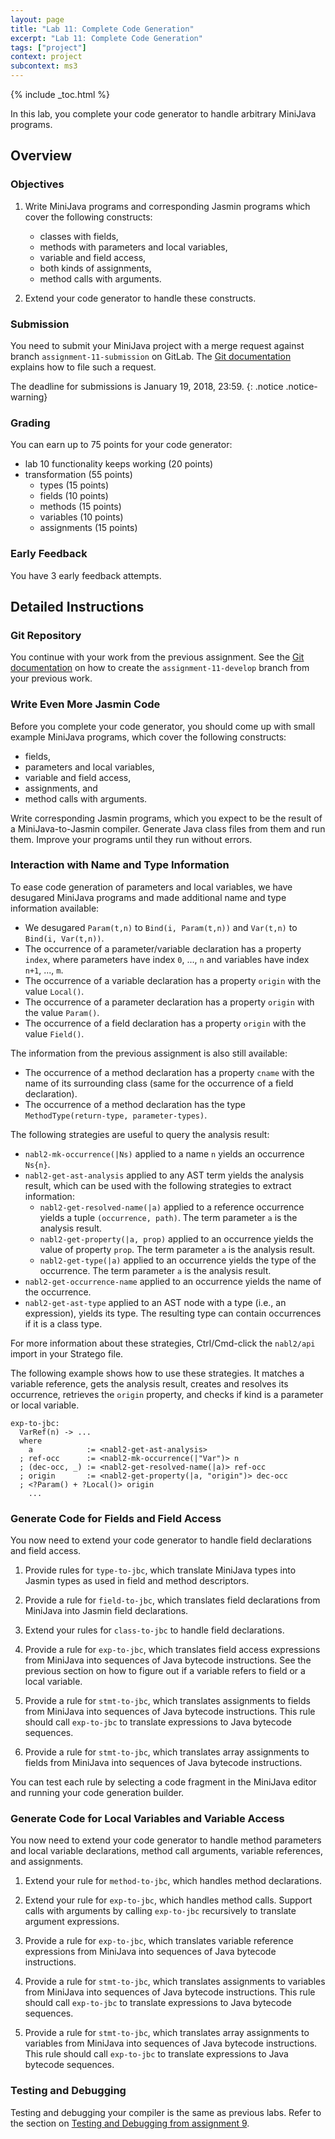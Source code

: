 ```yaml
---
layout: page
title: "Lab 11: Complete Code Generation"
excerpt: "Lab 11: Complete Code Generation"
tags: ["project"]
context: project
subcontext: ms3
---
```


{% include _toc.html %}

In this lab, you complete your code generator to handle arbitrary MiniJava programs.

## Overview

### Objectives

1. Write MiniJava programs and corresponding Jasmin programs which cover the following constructs:

    * classes with fields,
    * methods with parameters and local variables,
    * variable and field access,
    * both kinds of assignments,
    * method calls with arguments.

2. Extend your code generator to handle these constructs.

### Submission

You need to submit your MiniJava project with a merge request against branch `assignment-11-submission` on GitLab.
The [Git documentation](/documentation/git.html#submitting-an-assignment) explains how to file such a request.

The deadline for submissions is January 19, 2018, 23:59.
{: .notice .notice-warning}

### Grading

You can earn up to 75 points for your code generator:

* lab 10 functionality keeps working (20 points)
* transformation (55 points)
    * types (15 points)
    * fields (10 points)
    * methods (15 points)
    * variables (10 points)
    * assignments (15 points)

### Early Feedback

You have 3 early feedback attempts.

## Detailed Instructions

### Git Repository

You continue with your work from the previous assignment.
See the [Git documentation](/documentation/git.html#continue-from-previous-assignment) on how to create the `assignment-11-develop` branch from your previous work.

### Write Even More Jasmin Code

Before you complete your code generator, you should come up with small example MiniJava programs, which cover the following constructs:

* fields,
* parameters and local variables,
* variable and field access,
* assignments, and
* method calls with arguments.

Write corresponding Jasmin programs, which you expect to be the result of a MiniJava-to-Jasmin compiler.
Generate Java class files from them and run them.
Improve your programs until they run without errors.

### Interaction with Name and Type Information

To ease code generation of parameters and local variables, we have desugared MiniJava programs and made additional name and type information available:

- We desugared `Param(t,n)` to `Bind(i, Param(t,n))` and `Var(t,n)` to `Bind(i, Var(t,n))`.
- The occurrence of a parameter/variable declaration has a property `index`, where parameters have index `0`, ..., `n` and variables have index `n+1`, ..., `m`.
- The occurrence of a variable declaration has a property `origin` with the value `Local()`.
- The occurrence of a parameter declaration has a property `origin` with the value `Param()`.
- The occurrence of a field declaration has a property `origin` with the value `Field()`.

The information from the previous assignment is also still available:

- The occurrence of a method declaration has a property `cname` with the name of its surrounding class (same for the occurrence of a field declaration).
- The occurrence of a method declaration has the type `MethodType(return-type, parameter-types)`.

The following strategies are useful to query the analysis result:

  * `nabl2-mk-occurrence(|Ns)` applied to a name `n` yields an occurrence `Ns{n}`.
  * `nabl2-get-ast-analysis` applied to any AST term yields the analysis result, which can be used with the following strategies to extract information:
    * `nabl2-get-resolved-name(|a)` applied to a reference occurrence yields a tuple `(occurrence, path)`. The term parameter `a` is the analysis result.
    * `nabl2-get-property(|a, prop)` applied to an occurrence yields the value of property `prop`. The term parameter `a` is the analysis result.
    * `nabl2-get-type(|a)` applied to an occurrence yields the type of the occurrence. The term parameter `a` is the analysis result.
  * `nabl2-get-occurrence-name` applied to an occurrence yields the name of the occurrence.
  * `nabl2-get-ast-type` applied to an AST node with a type (i.e., an expression), yields its type. The resulting type can contain occurrences if it is a class type.

For more information about these strategies, Ctrl/Cmd-click the `nabl2/api` import in your Stratego file.

The following example shows how to use these strategies.
It matches a variable reference, gets the analysis result, creates and resolves its occurrence, retrieves the `origin` property, and checks if kind is a parameter or local variable.

```
exp-to-jbc:
  VarRef(n) -> ...
  where
    a            := <nabl2-get-ast-analysis>
  ; ref-occ      := <nabl2-mk-occurrence(|"Var")> n
  ; (dec-occ, _) := <nabl2-get-resolved-name(|a)> ref-occ
  ; origin       := <nabl2-get-property(|a, "origin")> dec-occ
  ; <?Param() + ?Local()> origin
    ...
```

### Generate Code for Fields and Field Access

You now need to extend your code generator to handle field declarations and field access.

1. Provide rules for `type-to-jbc`, which translate MiniJava types into Jasmin types as used in field and method descriptors.

2. Provide a rule for `field-to-jbc`, which translates field declarations from MiniJava into Jasmin field declarations.

3. Extend your rules for `class-to-jbc` to handle field declarations.

4. Provide a rule for `exp-to-jbc`, which translates field access expressions from MiniJava into sequences of Java bytecode instructions. See the previous section on how to figure out if a variable refers to field or a local variable.

5. Provide a rule for `stmt-to-jbc`, which translates assignments to fields from MiniJava into sequences of Java bytecode instructions.
   This rule should call `exp-to-jbc` to translate expressions to Java bytecode sequences.

6. Provide a rule for `stmt-to-jbc`, which translates array assignments to fields from MiniJava into sequences of Java bytecode instructions.

You can test each rule by selecting a code fragment in the MiniJava editor and running your code generation builder.

### Generate Code for Local Variables and Variable Access

You now need to extend your code generator to handle method parameters and local variable declarations, method call arguments, variable references, and assignments.

1. Extend your rule for `method-to-jbc`, which handles method declarations.

2. Extend your rule for `exp-to-jbc`, which handles method calls.
   Support calls with arguments by calling `exp-to-jbc` recursively to translate argument expressions.

3. Provide a rule for `exp-to-jbc`, which translates variable reference expressions from MiniJava into sequences of Java bytecode instructions.

4. Provide a rule for `stmt-to-jbc`, which translates assignments to variables from MiniJava into sequences of Java bytecode instructions.
   This rule should call `exp-to-jbc` to translate expressions to Java bytecode sequences.

5. Provide a rule for `stmt-to-jbc`, which translates array assignments to variables from MiniJava into sequences of Java bytecode instructions.
   This rule should call `exp-to-jbc` to translate expressions to Java bytecode sequences.

### Testing and Debugging

Testing and debugging your compiler is the same as previous labs.
Refer to the section on [Testing and Debugging from assignment 9](lab9.html#testing-and-debugging).
